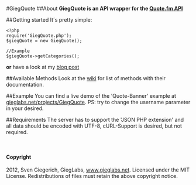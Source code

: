 #GiegQuote
##About
**GiegQuote is an API wrapper for the [Quote.fm API](https://quote.fm/labs)**

##Getting started
It´s pretty simple:
	
	<?php
	require('GiegQuote.php');
	$giegQuote = new GiegQuote();
	
	//Example
	$giegQuote->getCategories();
	
**or** have a look at my [blog post](http://gieglabs.net/index.php/blog/quote_fm-api)
	
##Available Methods
Look at the [wiki](https://github.com/svengiegerich/GiegQuote/wiki) for list of methods with their documentation.

##Example
You can find a live demo of the 'Quote-Banner' example at [gieglabs.net/projects/GiegQuote](http://gieglabs.net/projects/quote-banner/index.php?username=martinwolf). PS: try to change the username parameter in your desired.
	
##Requirements
The server has to support the 'JSON PHP extension' and all data should be encoded with UTF-8, cURL-Support is desired, but not required.

<br />

#### Copyright
2012, Sven Giegerich, GiegLabs, www.gieglabs.net. Licensed under the MIT License. Redistributions of files must retain the above copyright notice.
